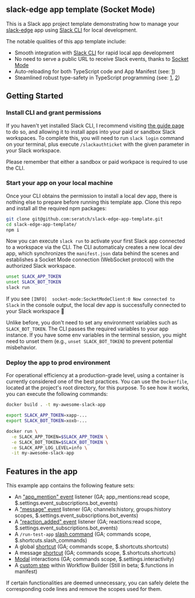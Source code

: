 ## slack-edge app template (Socket Mode)

This is a Slack app project template demonstrating how to manage your [slack-edge](https://github.com/seratch/slack-edge) app using [Slack CLI](https://api.slack.com/automation/cli/install) for local development.

The notable qualities of this app template include:

* Smooth integration with [Slack CLI](https://api.slack.com/automation/cli/install) for rapid local app development
* No need to serve a public URL to receive Slack events, thanks to [Socket Mode](https://api.slack.com/apis/connections/socket)
* Auto-reloading for both TypeScript code and App Manifest (see: [1](https://github.com/seratch/slack-edge-app-template/blob/main/package.json))
* Steamlined robust type-safety in TypeScript programming (see: [1](https://github.com/seratch/slack-edge), [2](https://github.com/seratch/slack-web-api-client))

## Getting Started

### Install CLI and grant permissions

If you haven't yet installed Slack CLI, I recommend visiting [the guide page](https://api.slack.com/automation/cli/install) to do so, and allowing it to install apps into your paid or sandbox Slack workspaces. To complete this, you will need to run `slack login` command on your terminal, plus execute `/slackauthticket` with the given parameter in your Slack workspace.

Please remember that either a sandbox or paid workpace is required to use the CLI.

### Start your app on your local machine

Once your CLI obtains the permission to install a local dev app, there is nothing else to prepare before running this template app. Clone this repo and install all the required npm packages:

```bash
git clone git@github.com:seratch/slack-edge-app-template.git
cd slack-edge-app-template/
npm i
```

Now you can execute `slack run` to activate your first Slack app connected to a workspace via the CLI. The CLI automaticaly creates a new local dev app, which synchronizes the `manifest.json` data behind the scenes and establishes a Socket Mode connection (WebSocket protocol) with the authorized Slack workspace.

```bash
unset SLACK_APP_TOKEN
unset SLACK_BOT_TOKEN
slack run
```

If you see `[INFO]  socket-mode:SocketModeClient:0 Now connected to Slack` in the console output, the local dev app is successfully connected to your Slack workspace :tada:

Unlike before, you don't need to set any environment variables such as `SLACK_BOT_TOKEN`. The CLI passes the required variables to your app instance. If you have some env variables in the terminal session, you might need to unset them (e.g., `unset SLACK_BOT_TOKEN`) to prevent potential misbehavior.

### Deploy the app to prod environment

For operational efficiency at a production-grade level, using a container is currently considered one of the best practices. You can use the `Dockerfile`, located at the project's root directory, for this purpose. To see how it works, you can execute the following commands:

```bash
docker build . -t my-awesome-slack-app

export SLACK_APP_TOKEN=xapp-...
export SLACK_BOT_TOKEN=xoxb-...

docker run \
  -e SLACK_APP_TOKEN=$SLACK_APP_TOKEN \
  -e SLACK_BOT_TOKEN=$SLACK_BOT_TOKEN \
  -e SLACK_APP_LOG_LEVEL=info \
  -it my-awesome-slack-app
```

## Features in the app

This example app contains the following feature sets:

* An ["app_mention" event](https://api.slack.com/events/app_mention) listener (GA; app_mentions:read scope, $.settings.event_subscriptions.bot_events)
* A ["message" event](https://api.slack.com/events/message) listener (GA; channels:history, groups:history scopes, $.settings.event_subscriptions.bot_events)
* A ["reaction_added" event](https://api.slack.com/events/reaction_added) listener (GA; reactions:read scope, $.settings.event_subscriptions.bot_events)
* A `/run-test-app` [slash command](https://api.slack.com/interactivity/slash-commands) (GA; commands scope, $.shortcuts.slash_commands)
* A global [shortcut](https://api.slack.com/interactivity/shortcuts) (GA; commands scope, $.shortcuts.shortcuts)
* A message [shortcut](https://api.slack.com/interactivity/shortcuts) (GA; commands scope, $.shortcuts.shortcuts)
* [Modal](https://api.slack.com/surfaces/modals) interactions (GA; commands scope, $.settings.interactivity)
* A [custom step](https://api.slack.com/automation/functions/custom-bolt) within Workflow Builder (Still in beta; $.functions in manifest)

If certain functionalities are deemed unnecessary, you can safely delete the corresponding code lines and remove the scopes used for them.
